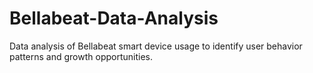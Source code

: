 # Bellabeat-Data-Analysis
Data analysis of Bellabeat smart device usage to identify user behavior patterns and growth opportunities.
